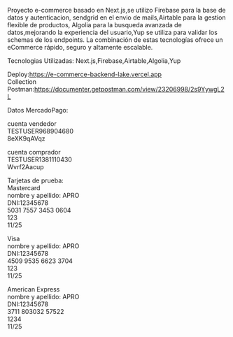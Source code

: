 Proyecto e-commerce basado en Next.js,se utilizo Firebase para la base de datos y autenticacion, sendgrid en el envio de mails,Airtable para la gestion flexible de productos, Algolia para la busqueda avanzada de datos,mejorando la experiencia del usuario,Yup se utiliza para validar los schemas de los endpoints. La combinación de estas tecnologías ofrece un eCommerce rápido, seguro y altamente escalable.

Tecnologias Utilizadas:
Next.js,Firebase,Airtable,Algolia,Yup

Deploy:https://e-commerce-backend-lake.vercel.app  
Collection Postman:https://documenter.getpostman.com/view/23206998/2s9YywgL2L  

Datos MercadoPago:  
  
cuenta vendedor  
TESTUSER968904680  
8eXK9qAVqz  
  
cuenta comprador  
TESTUSER1381110430  
Wvrf2Aacup  
  
Tarjetas de prueba:  
Mastercard  
nombre y apellido: APRO  
DNI:12345678  
5031 7557 3453 0604  
123  
11/25  
  
Visa  
nombre y apellido: APRO  
DNI:12345678  
4509 9535 6623 3704  
123  
11/25  
  
American Express  
nombre y apellido: APRO  
DNI:12345678  
3711 803032 57522  
1234  
11/25  